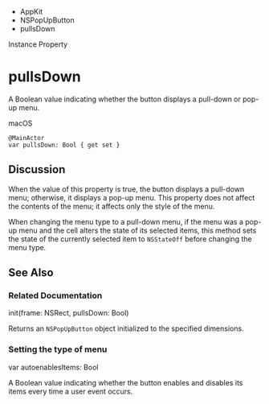 

- AppKit
- NSPopUpButton
-  pullsDown 

Instance Property

# pullsDown

A Boolean value indicating whether the button displays a pull-down or pop-up menu.

macOS

``` source
@MainActor
var pullsDown: Bool { get set }
```

## Discussion

When the value of this property is true, the button displays a pull-down menu; otherwise, it displays a pop-up menu. This property does not affect the contents of the menu; it affects only the style of the menu.

When changing the menu type to a pull-down menu, if the menu was a pop-up menu and the cell alters the state of its selected items, this method sets the state of the currently selected item to `NSStateOff` before changing the menu type.

## See Also

### Related Documentation

init(frame: NSRect, pullsDown: Bool)

Returns an `NSPopUpButton` object initialized to the specified dimensions.

### Setting the type of menu

var autoenablesItems: Bool

A Boolean value indicating whether the button enables and disables its items every time a user event occurs.

